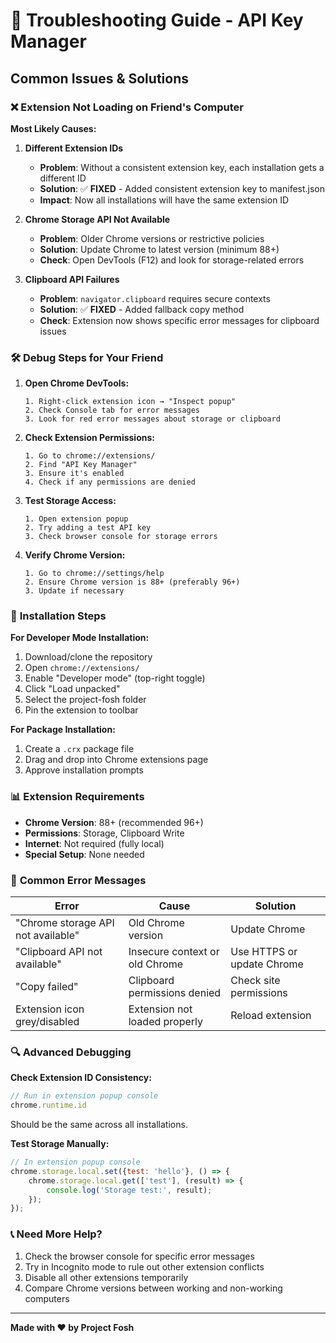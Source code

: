 # 🔧 Troubleshooting Guide - API Key Manager

## Common Issues & Solutions

### ❌ **Extension Not Loading on Friend's Computer**

**Most Likely Causes:**

1. **Different Extension IDs**
   - **Problem**: Without a consistent extension key, each installation gets a different ID
   - **Solution**: ✅ **FIXED** - Added consistent extension key to manifest.json
   - **Impact**: Now all installations will have the same extension ID

2. **Chrome Storage API Not Available**
   - **Problem**: Older Chrome versions or restrictive policies
   - **Solution**: Update Chrome to latest version (minimum 88+)
   - **Check**: Open DevTools (F12) and look for storage-related errors

3. **Clipboard API Failures**
   - **Problem**: `navigator.clipboard` requires secure contexts
   - **Solution**: ✅ **FIXED** - Added fallback copy method
   - **Check**: Extension now shows specific error messages for clipboard issues

### 🛠️ **Debug Steps for Your Friend**

1. **Open Chrome DevTools:**
   ```
   1. Right-click extension icon → "Inspect popup"
   2. Check Console tab for error messages
   3. Look for red error messages about storage or clipboard
   ```

2. **Check Extension Permissions:**
   ```
   1. Go to chrome://extensions/
   2. Find "API Key Manager"
   3. Ensure it's enabled
   4. Check if any permissions are denied
   ```

3. **Test Storage Access:**
   ```
   1. Open extension popup
   2. Try adding a test API key
   3. Check browser console for storage errors
   ```

4. **Verify Chrome Version:**
   ```
   1. Go to chrome://settings/help
   2. Ensure Chrome version is 88+ (preferably 96+)
   3. Update if necessary
   ```

### 🔄 **Installation Steps**

**For Developer Mode Installation:**
1. Download/clone the repository
2. Open `chrome://extensions/`
3. Enable "Developer mode" (top-right toggle)
4. Click "Load unpacked"
5. Select the project-fosh folder
6. Pin the extension to toolbar

**For Package Installation:**
1. Create a `.crx` package file
2. Drag and drop into Chrome extensions page
3. Approve installation prompts

### 📊 **Extension Requirements**

- **Chrome Version**: 88+ (recommended 96+)
- **Permissions**: Storage, Clipboard Write
- **Internet**: Not required (fully local)
- **Special Setup**: None needed

### 🐛 **Common Error Messages**

| Error | Cause | Solution |
|-------|-------|----------|
| "Chrome storage API not available" | Old Chrome version | Update Chrome |
| "Clipboard API not available" | Insecure context or old Chrome | Use HTTPS or update Chrome |
| "Copy failed" | Clipboard permissions denied | Check site permissions |
| Extension icon grey/disabled | Extension not loaded properly | Reload extension |

### 🔍 **Advanced Debugging**

**Check Extension ID Consistency:**
```javascript
// Run in extension popup console
chrome.runtime.id
```
Should be the same across all installations.

**Test Storage Manually:**
```javascript
// In extension popup console
chrome.storage.local.set({test: 'hello'}, () => {
    chrome.storage.local.get(['test'], (result) => {
        console.log('Storage test:', result);
    });
});
```

### 📞 **Need More Help?**

1. Check the browser console for specific error messages
2. Try in Incognito mode to rule out other extension conflicts
3. Disable all other extensions temporarily
4. Compare Chrome versions between working and non-working computers

---

**Made with ❤️ by Project Fosh**
